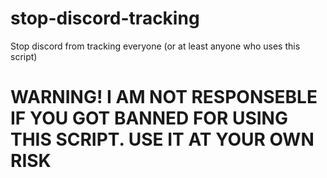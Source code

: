 # stop-discord-tracking
Stop discord from tracking everyone (or at least anyone who uses this script)

# WARNING! I AM NOT RESPONSEBLE IF YOU GOT BANNED FOR USING THIS SCRIPT. USE IT AT YOUR OWN RISK
